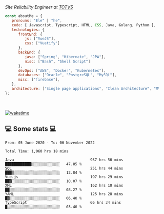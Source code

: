 <p><em>Site Reliability Engineer at <a href="https://www.totvs.com/">TOTVS</a></br>
</em></p>


```javascript
const aboutMe = {
   pronouns: "Ele" | "he",
   code: [ Javascript, Typescript, HTML, CSS, Java, Golang, Python ],
   technologies: {
      frontEnd: {
         js: ["VueJS"],
         css: ["Vuetify"]
      },
      backEnd: {
         java: ["Spring", "Hibernate", "JPA"],
         misc: ["Bash", "Shell Script"]
      },
      devOps: ["AWS", "Docker", "Kubernetes"],
      databases: ["Oracle", "PostgreSQL", "MySQL"],
      misc: ["firebase"],
   },
   architecture: ["Single page applications", "Clean Architecture", "MVC", "Microservices"],
};
```
</br></br>
[![wakatime](https://wakatime.com/badge/user/a3a8ed06-d304-4d6b-bc86-4adc418cdea7.svg)](https://wakatime.com/@a3a8ed06-d304-4d6b-bc86-4adc418cdea7)
<h2>💻 Some stats 💻</h2>

<!--START_SECTION:waka-->

```text
From: 05 June 2020 - To: 06 November 2022

Total Time: 1,960 hrs 18 mins

Java                                   937 hrs 56 mins ████████████░░░░░░░░░░░░░   47.85 %
SQL                                    251 hrs 44 mins ███▒░░░░░░░░░░░░░░░░░░░░░   12.84 %
Vue.js                                 197 hrs 29 mins ██▓░░░░░░░░░░░░░░░░░░░░░░   10.07 %
XML                                    162 hrs 10 mins ██░░░░░░░░░░░░░░░░░░░░░░░   08.27 %
YAML                                   125 hrs 28 mins █▓░░░░░░░░░░░░░░░░░░░░░░░   06.40 %
TypeScript                             66 hrs 34 mins  █░░░░░░░░░░░░░░░░░░░░░░░░   03.40 %
```

<!--END_SECTION:waka-->
